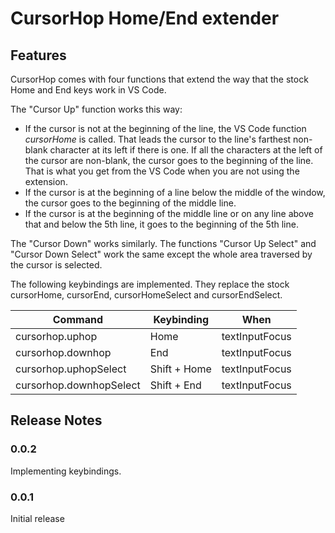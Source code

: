 # CursorHop Home/End extender

## Features

CursorHop comes with four functions that extend the way that the stock Home and End keys work in VS Code.

The "Cursor Up" function works this way:
 - If the cursor is not at the beginning of the line, the VS Code function _cursorHome_ is called. That leads the cursor to the line's farthest non-blank character at its left if there is one. If all the characters at the left of the cursor are non-blank, the cursor goes to the beginning of the line. That is what you get from the VS Code when you are not using the extension.
 - If the cursor is at the beginning of a line below the middle of the window, the cursor goes to the beginning of the middle line.
 - If the cursor is at the beginning of the middle line or on any line above that and below the 5th line, it goes to the beginning of the 5th line.

 The "Cursor Down" works similarly. The functions "Cursor Up Select" and "Cursor Down Select" work the same except the whole area traversed by the cursor is selected.

 The following keybindings are implemented. They replace the stock cursorHome, cursorEnd, cursorHomeSelect and cursorEndSelect.

 |Command | Keybinding | When |
 |--------|------------|------|
 | cursorhop.uphop | Home | textInputFocus |
 | cursorhop.downhop | End | textInputFocus |
 | cursorhop.uphopSelect | Shift + Home | textInputFocus |
 | cursorhop.downhopSelect | Shift + End | textInputFocus |

## Release Notes

### 0.0.2

Implementing keybindings.

### 0.0.1

Initial release


